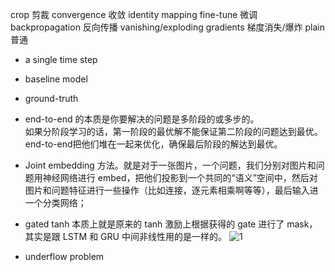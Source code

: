 crop 剪裁
convergence 收敛
identity mapping
fine-tune 微调
backpropagation 反向传播
vanishing/exploding gradients   梯度消失/爆炸
plain 普通
- a single time step
- baseline model
- ground-truth
- end-to-end 的本质是你要解决的问题是多阶段的或多步的。  
如果分阶段学习的话，第一阶段的最优解不能保证第二阶段的问题达到最优。  
end-to-end把他们堆在一起来优化，确保最后阶段的解达到最优。
-  Joint embedding 方法。就是对于一张图片，一个问题，我们分别对图片和问题用神经网络进行 embed，把他们投影到一个共同的“语义”空间中，然后对图片和问题特征进行一些操作（比如连接，逐元素相乘啊等等），最后输入进一个分类网络；
- gated tanh 本质上就是原来的 tanh 激励上根据获得的 gate 进行了 mask，其实是跟 LSTM 和 GRU 中间非线性用的是一样的。
   ![1](https://pic4.zhimg.com/80/v2-d7e56d2da6fb9fd318d00fa64043493f_1440w.jpg)

- underflow problem